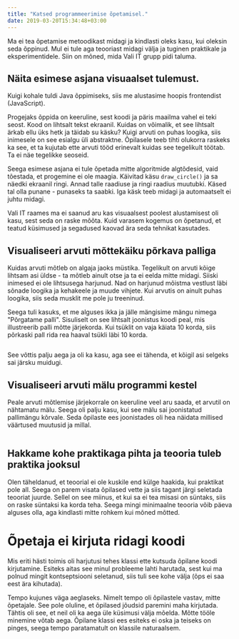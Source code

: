```yaml
---
title: "Katsed programmeerimise õpetamisel."
date: 2019-03-20T15:34:48+03:00
---
```


Ma ei tea õpetamise metoodikast midagi ja kindlasti oleks kasu, kui oleksin seda õppinud. Mul ei tule aga teooriast midagi välja ja tuginen praktikale ja eksperimentidele. Siin on mõned, mida Vali IT grupp pidi taluma.

## Näita esimese asjana visuaalset tulemust.

Kuigi kohale tuldi Java õppimiseks, siis me alustasime hoopis frontendist (JavaScript).

Progejaks õppida on keeruline, sest koodi ja päris maailma vahel ei teki seost. Kood on lihtsalt tekst ekraanil. Kuidas on võimalik, et see lihtsalt ärkab ellu üks hetk ja täidab su käsku? Kuigi arvuti on puhas loogika, siis inimesele on see esialgu üli abstraktne. Õpilasele teeb tihti olukorra raskeks ka see, et ta kujutab ette arvuti tööd erinevalt kuidas see tegelikult töötab. Ta ei näe tegelikke seoseid.

Seega esimese asjana ei tule õpetada mitte algoritmide algtõdesid, vaid tõestada, et progemine ei ole maagia. Käivitad käsu `draw_circle()` ja sa näedki ekraanil ringi. Annad talle raadiuse ja ringi raadius muutubki. Käsed tal olla punane - punaseks ta saabki. Iga käsk teeb midagi ja automaatselt ei juhtu midagi.

Vali IT raames ma ei saanud aru kas visuaalsest poolest alustamisest oli kasu, sest seda on raske mõõta. Kuid varasem kogemus on õpetanud, et teatud küsimused ja segadused kaovad ära seda tehnikat kasutades.

## Visualiseeri arvuti mõttekäiku põrkava palliga

Kuidas arvuti mõtleb on algaja jaoks müstika. Tegelikult on arvuti kõige lihtsam asi üldse - ta mõtleb ainult otse ja ta ei eelda mitte midagi. Siiski inimesed ei ole lihtsusega harjunud. Nad on harjunud mõistma vestlust läbi sõnade loogika ja kehakeele ja muude vihjete. Kui arvutis on ainult puhas loogika, siis seda musklit me pole ju treeninud.

Seega tuli kasuks, et me alguses ikka ja jälle mängisime mängu nimega "Põrgatame palli". Sisuliselt on see lihtsalt joonistus koodi peal, mis illustreerib palli mõtte järjekorda. Kui tsüklit on vaja käiata 10 korda, siis põrkaski pall rida rea haaval tsükli läbi 10 korda.

![]()

See võttis palju aega ja oli ka kasu, aga see ei tähenda, et kõigil asi selgeks sai järsku muidugi.

## Visualiseeri arvuti mälu programmi kestel

Peale arvuti mõtlemise järjekorrale on keeruline veel aru saada, et arvutil on nähtamatu mälu. Seega oli palju kasu, kui see mälu sai joonistatud pallimängu kõrvale. Seda õpilaste ees joonistades oli hea näidata millised väärtused muutusid ja millal.

![]()

## Hakkame kohe praktikaga pihta ja teooria tuleb praktika jooksul

Olen täheldanud, et teoorial ei ole kuskile end külge haakida, kui praktikat pole all. Seega on parem visata õpilased vette ja siis tagant järgi seletada teooriat juurde. Sellel on see miinus, et kui sa ei tea misasi on süntaks, siis on raske süntaksi ka korda teha. Seega mingi minimaalne teooria võib päeva alguses olla, aga kindlasti mitte rohkem kui mõned mõtted.

# Õpetaja ei kirjuta ridagi koodi

Mis eriti hästi toimis oli harjutusi tehes klassi ette kutsuda õpilane koodi kirjutamine. Esiteks aitas see minul probleeme lahti harutada, sest kui ma polnud mingit kontseptsiooni seletanud, siis tuli see kohe välja (õps ei saa eest ära kihutada).

Tempo kujunes väga aeglaseks. Nimelt tempo oli õpilastele vastav, mitte õpetajale. See pole oluline, et õpilased jõudsid paremini maha kirjutada. Tähtis oli see, et neil oli ka aega üle küsimusi välja mõelda. Mõtte tööle minemine võtab aega. Õpilane klassi ees esiteks ei oska ja teiseks on pinges, seega tempo paratamatult on klassile naturaalsem.
